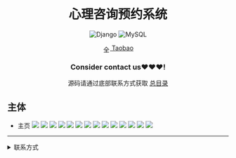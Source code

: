 
<div align="center">
  <h1>心理咨询预约系统</h1>

![Django](https://img.shields.io/badge/Django-3.x-green.svg?style=for-the-badge&logo=flask&logoColor=white&style=plastic)
![MySQL](https://img.shields.io/badge/MySQL-4479A1.svg?style=for-the-badge&logo=mysql&logoColor=white&style=plastic)

<img src="https://www.taobao.com/favicon.ico" alt="全球 Web 图标" role="presentation" data-bm="45" width="17" height="17" align="center" ><a href='https://shop230447850.taobao.com/' > Taobao</a></img>
  ### **Consider contact us❤️❤️❤️!**
</div>

<div align="center">

源码请通过底部联系方式获取 [总目录](https://gitee.com/k54kdk/k54kdk/raw/master/README.md#django+mysql系统展示)

</div>

## 主体
- 主页
![](https://gitee.com/k54kdk/result_display/raw/master/src/心理咨询预约系统/1.png)
![](https://gitee.com/k54kdk/result_display/raw/master/src/心理咨询预约系统/2-1.png)
![](https://gitee.com/k54kdk/result_display/raw/master/src/心理咨询预约系统/2-2.png)
![](https://gitee.com/k54kdk/result_display/raw/master/src/心理咨询预约系统/2-3.png)
![](https://gitee.com/k54kdk/result_display/raw/master/src/心理咨询预约系统/3.png)
![](https://gitee.com/k54kdk/result_display/raw/master/src/心理咨询预约系统/3-1.png)
![](https://gitee.com/k54kdk/result_display/raw/master/src/心理咨询预约系统/4.png)
![](https://gitee.com/k54kdk/result_display/raw/master/src/心理咨询预约系统/4-1.png)
![](https://gitee.com/k54kdk/result_display/raw/master/src/心理咨询预约系统/5.png)
![](https://gitee.com/k54kdk/result_display/raw/master/src/心理咨询预约系统/6.png)
![](https://gitee.com/k54kdk/result_display/raw/master/src/心理咨询预约系统/6-1.png)
![](https://gitee.com/k54kdk/result_display/raw/master/src/心理咨询预约系统/7.png)
![](https://gitee.com/k54kdk/result_display/raw/master/src/心理咨询预约系统/7-1.png)
![](https://gitee.com/k54kdk/result_display/raw/master/src/心理咨询预约系统/数据库展示.png)

***
<details>
<summary> 联系方式</summary>
<html>
    <div align="center">
        <table align="center" >
            <tr>
                <td>
                    <img src="https://gitee.com/k54kdk/result_display/raw/master/src/联系二维码/微信好友.jpg" height=350/>
                </td>
                <td>
                    <img src="https://gitee.com/k54kdk/result_display/raw/master/src/联系二维码/QQ好友.jpg" height=350/>
                </td>
            </tr>
        </table>
    </div>
</html>
<details>
<summary> 联系方式</summary>
<html>
    <div align="center">
        <table align="center" >
            <tr>
                <td>
                    <img src="https://gitee.com/k54kdk/result_display/raw/master/src/联系二维码/微信好友.jpg" height=350/>
                </td>
                <td>
                    <img src="https://gitee.com/k54kdk/result_display/raw/master/src/联系二维码/QQ好友.jpg" height=350/>
                </td>
            </tr>
        </table>
    </div>
</html>
